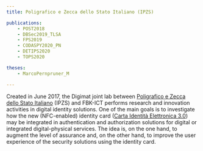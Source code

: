 ```yaml
---
title: Poligrafico e Zecca dello Stato Italiano (IPZS)

publications:
    - POST2018
    - DBSec2019_TLSA
    - FPS2019 
    - CODASPY2020_PN
    - DETIPS2020
    - TOPS2020

theses:
    - MarcoPernpruner_M

---
```


Created in June 2017, the Digimat joint lab between [Poligrafico e Zecca dello Stato Italiano](http://www.ipzs.it/ext/index.html) (IPZS) and FBK-ICT performs research and innovation activities in digital identity solutions. One of the main goals is to investigate how the new (NFC-enabled) identity card ([Carta Identità Elettronica 3.0](http://www.ipzs.it/ext/carta_identita_elettronica_prodotti.html)) may be integrated in authentication and authorization solutions for digital or integrated digital-physical services. The idea is, on the one hand, to augment the level of assurance and, on the other hand, to improve the user experience of the security solutions using the identity card.